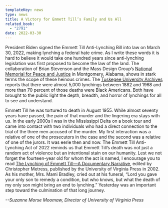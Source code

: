 ```yaml
---
templateKey: news
type: news
title: A Victory for Emmett Till’s Family and Us All
related_book:
  - "2791"
date: 2022-03-30
---
```

President Biden signed the Emmett Till Anti-Lynching Bill into law on March 30, 2022, making lynching a federal hate crime. As I write these words it is hard to believe it would take one hundred years since anti-lynching legislation was first proposed to become the law of the land. The collaboration of Brian Stevenson and the Mass Design Group’s [National Memorial for Peace and Justice](https://museumandmemorial.eji.org/memorial) in Montgomery, Alabama, shows in stark terms the scope of these heinous crimes. The [Tuskegee University Archives](http://archive.tuskegee.edu/repository/digital-collection/lynching-information/) reports that there were almost 5,000 lynchings between 1882 and 1968 and more than 70 percent of those deaths were Black Americans. Both have brought to the public light the depth, breadth, and horror of lynchings for all to see and understand.

Emmett Till he was tortured to death in August 1955. While almost seventy years have passed, the pain of that murder and the lingering era stays with us. In the early 2000s I was in the Mississippi Delta on a book tour and came into contact with two individuals who had a direct connection to the trial of the three men accused of the murder. My first interaction was a relative of one of the prosecutors in the case and the second was a relative of one of the jurors. It was eerie then and now. The Emmett Till Anti-Lynching Act of 2022 reminds us that Emmett Till’s death was not just a random act of violence but an intentional stain on our humanity. Lest we not forget the fourteen-year old for whom the act is named, I encourage you to read [The Lynching of Emmett Till—A Documentary Narrative](https://www.upress.virginia.edu/title/2791), edited by Christopher Metress, published by the University of Virginia Press in 2002. As his mother, Mrs. Mami Bradley, cried out at his funeral, “Lord you gave your only son to remedy a condition, but who knows, but what the death of my only son might bring an end to lynching.” Yesterday was an important step toward the culmination of that long journey.

*\--Suzanne Morse Moomaw, Director of University of Virginia Press*